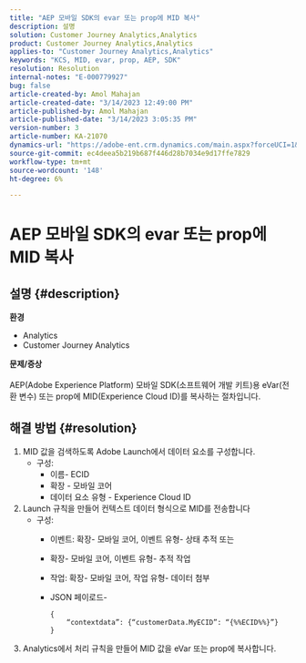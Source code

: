 ```yaml
---
title: "AEP 모바일 SDK의 evar 또는 prop에 MID 복사"
description: 설명
solution: Customer Journey Analytics,Analytics
product: Customer Journey Analytics,Analytics
applies-to: "Customer Journey Analytics,Analytics"
keywords: "KCS, MID, evar, prop, AEP, SDK"
resolution: Resolution
internal-notes: "E-000779927"
bug: false
article-created-by: Amol Mahajan
article-created-date: "3/14/2023 12:49:00 PM"
article-published-by: Amol Mahajan
article-published-date: "3/14/2023 3:05:35 PM"
version-number: 3
article-number: KA-21070
dynamics-url: "https://adobe-ent.crm.dynamics.com/main.aspx?forceUCI=1&pagetype=entityrecord&etn=knowledgearticle&id=4ea85291-66c2-ed11-83ff-6045bd0065b6"
source-git-commit: ec4deea5b219b687f446d28b7034e9d17ffe7829
workflow-type: tm+mt
source-wordcount: '148'
ht-degree: 6%

---
```


# AEP 모바일 SDK의 evar 또는 prop에 MID 복사

## 설명 {#description}

<b>환경</b>
- Analytics
- Customer Journey Analytics

<b>문제/증상</b><br><br>AEP(Adobe Experience Platform) 모바일 SDK(소프트웨어 개발 키트)용 eVar(전환 변수) 또는 prop에 MID(Experience Cloud ID)를 복사하는 절차입니다.<br>

## 해결 방법 {#resolution}


1. MID 값을 검색하도록 Adobe Launch에서 데이터 요소를 구성합니다.
   - 구성:
      - 이름- ECID
      - 확장 - 모바일 코어
      - 데이터 요소 유형 - Experience Cloud ID
2. Launch 규칙을 만들어 컨텍스트 데이터 형식으로 MID를 전송합니다
   - 구성:
      - 이벤트: 확장- 모바일 코어, 이벤트 유형- 상태 추적 또는
      - 확장- 모바일 코어, 이벤트 유형- 추적 작업
      - 작업: 확장- 모바일 코어, 작업 유형- 데이터 첨부
      - JSON 페이로드-

         ```
         {
             “contextdata”: {“customerData.MyECID”: “{%%ECID%%}”}
         }
         ```
3. Analytics에서 처리 규칙을 만들어 MID 값을 eVar 또는 prop에 복사합니다.


